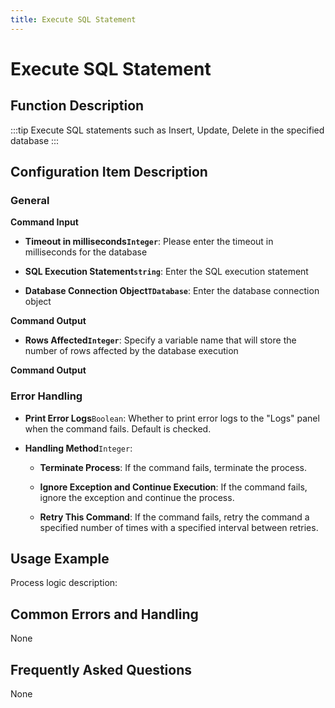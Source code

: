 ```yaml
---
title: Execute SQL Statement
---
```


# Execute SQL Statement

## Function Description

:::tip 
Execute SQL statements such as Insert, Update, Delete in the specified database
:::

## Configuration Item Description

### General

**Command Input**

- **Timeout in milliseconds`Integer`**: Please enter the timeout in milliseconds for the database

- **SQL Execution Statement`string`**: Enter the SQL execution statement

- **Database Connection Object`TDatabase`**: Enter the database connection object


**Command Output**

- **Rows Affected`Integer`**: Specify a variable name that will store the number of rows affected by the database execution


**Command Output**

### Error Handling

- **Print Error Logs**`Boolean`: Whether to print error logs to the "Logs" panel when the command fails. Default is checked. 

- **Handling Method**`Integer`:

    - **Terminate Process**: If the command fails, terminate the process.

    - **Ignore Exception and Continue Execution**: If the command fails, ignore the exception and continue the process.

    - **Retry This Command**: If the command fails, retry the command a specified number of times with a specified interval between retries.

## Usage Example

Process logic description:

## Common Errors and Handling

None

## Frequently Asked Questions

None

